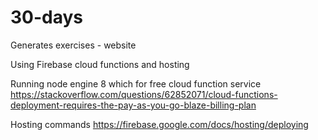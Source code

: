 # 30-days
Generates exercises - website  

Using Firebase cloud functions and hosting  

Running node engine 8 which for free cloud function service https://stackoverflow.com/questions/62852071/cloud-functions-deployment-requires-the-pay-as-you-go-blaze-billing-plan  

Hosting commands https://firebase.google.com/docs/hosting/deploying  
